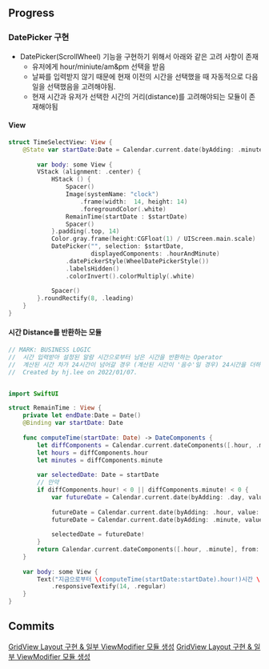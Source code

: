 ## Progress 

### DatePicker 구현
- DatePicker(ScrollWheel) 기능을 구현하기 위해서 아래와 같은 고려 사항이 존재
    - 유저에게 hour/miniute/am&pm 선택을 받음
    - 날짜를 입력받지 않기 때문에 현재 이전의 시간을 선택했을 때 자동적으로 다음 일을 선택했음을 고려해야됨.
    - 현재 시간과 유저가 선택한 시간의 거리(distance)를 고려해야되는 모듈이 존재해야됨
    


#### View  
```swift
struct TimeSelectView: View {
    @State var startDate:Date = Calendar.current.date(byAdding: .minute, value: 1, to: Date())!
    
        var body: some View {
        VStack (alignment: .center) {
            HStack () {
                Spacer()
                Image(systemName: "clock")
                    .frame(width:  14, height: 14)
                    .foregroundColor(.white)
                RemainTime(startDate : $startDate)
                Spacer()
            }.padding(.top, 14)
            Color.gray.frame(height:CGFloat(1) / UIScreen.main.scale)
            DatePicker("", selection: $startDate,
                       displayedComponents: .hourAndMinute)
                .datePickerStyle(WheelDatePickerStyle())
                .labelsHidden()
                .colorInvert().colorMultiply(.white)
            
            Spacer()
        }.roundRectify(8, .leading)
    }
}
```


#### 시간 Distance를 반환하는 모듈 
```swift
// MARK: BUSINESS LOGIC
//  시간 입력받아 설정된 알람 시간으로부터 남은 시간을 반환하는 Operator
//  계산된 시간 차가 24시간이 넘어갈 경우 (계산된 시간이 '음수'일 경우) 24시간을 더하여 시간을 더함
//  Created by hj.lee on 2022/01/07.


import SwiftUI

struct RemainTime : View {
    private let endDate:Date = Date()
    @Binding var startDate: Date
    
    func computeTime(startDate: Date) -> DateComponents {
        let diffComponents = Calendar.current.dateComponents([.hour, .minute], from: endDate, to: startDate)
        let hours = diffComponents.hour
        let minutes = diffComponents.minute
        
        var selectedDate: Date = startDate
        // 만약
        if diffComponents.hour! < 0 || diffComponents.minute! < 0 {
            var futureDate = Calendar.current.date(byAdding: .day, value: 1, to: endDate)
            
            futureDate = Calendar.current.date(byAdding: .hour, value: hours!, to: futureDate!)
            futureDate = Calendar.current.date(byAdding: .minute, value: minutes!, to: futureDate!)
            
            selectedDate = futureDate!
        }
        return Calendar.current.dateComponents([.hour, .minute], from: endDate, to: selectedDate)
    }
    
    var body: some View {
        Text("지금으로부터 \(computeTime(startDate:startDate).hour!)시간 \(computeTime(startDate:startDate).minute!)분 후에 울림")
            .responsiveTextify(14, .regular)
    }
}
```


## Commits
<a href="https://github.com/Joo-esc/SwiftUi_AlarmApp_Project/commit/5d1772f8712c73ea2179841bdf373a847caecede">GridView Layout 구현 & 일부 ViewModifier 모듈 생성</a>
<a href="https://github.com/Joo-esc/SwiftUi_AlarmApp_Project/commit/0a055bddff50d493089aecfd0ac480b2db03213c">GridView Layout 구현 & 일부 ViewModifier 모듈 생성</a>
<a href = "">